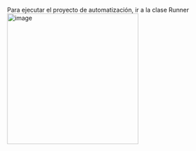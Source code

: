 Para ejecutar el proyecto de automatización, ir a la clase Runner <img width="306" alt="image" src="https://github.com/yesidf28/Prueba-Lumu/assets/47540190/cd03fc97-f199-4871-9074-ce5e1cd26a63">

